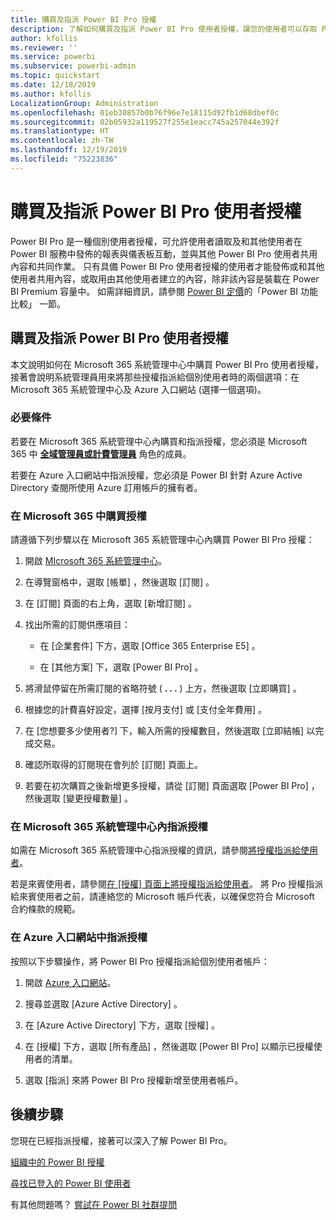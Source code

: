```yaml
---
title: 購買及指派 Power BI Pro 授權
description: 了解如何購買及指派 Power BI Pro 使用者授權，讓您的使用者可以存取 Power BI 服務中的內容，並在其中與同事共同作業。
author: kfollis
ms.reviewer: ''
ms.service: powerbi
ms.subservice: powerbi-admin
ms.topic: quickstart
ms.date: 12/18/2019
ms.author: kfollis
LocalizationGroup: Administration
ms.openlocfilehash: 01eb30857b0b76f96e7e18115d92fb1d68dbef0c
ms.sourcegitcommit: 02b05932a119527f255e1eacc745a257044e392f
ms.translationtype: HT
ms.contentlocale: zh-TW
ms.lasthandoff: 12/19/2019
ms.locfileid: "75223836"
---
```

# <a name="purchase-and-assign-power-bi-pro-user-licenses"></a>購買及指派 Power BI Pro 使用者授權

Power BI Pro 是一種個別使用者授權，可允許使用者讀取及和其他使用者在 Power BI 服務中發佈的報表與儀表板互動，並與其他 Power BI Pro 使用者共用內容和共同作業。 只有具備 Power BI Pro 使用者授權的使用者才能發佈或和其他使用者共用內容，或取用由其他使用者建立的內容，除非該內容是裝載在 Power BI Premium 容量中。 如需詳細資訊，請參閱 [Power BI 定價](https://powerbi.microsoft.com/pricing/)的「Power BI 功能比較」  一節。

## <a name="purchase-and-assign-power-bi-pro-user-licenses"></a>購買及指派 Power BI Pro 使用者授權

本文說明如何在 Microsoft 365 系統管理中心中購買 Power BI Pro 使用者授權，接著會說明系統管理員用來將那些授權指派給個別使用者時的兩個選項：在 Microsoft 365 系統管理中心及 Azure 入口網站 (選擇一個選項)。

### <a name="prerequisites"></a>必要條件

若要在 Microsoft 365 系統管理中心內購買和指派授權，您必須是 Microsoft 365 中 **[全域管理員或計費管理員](https://support.office.com/article/about-office-365-admin-roles-da585eea-f576-4f55-a1e0-87090b6aaa9d)** 角色的成員。

若要在 Azure 入口網站中指派授權，您必須是 Power BI 針對 Azure Active Directory 查閱所使用 Azure 訂用帳戶的擁有者。

### <a name="purchase-licenses-in-microsoft-365"></a>在 Microsoft 365 中購買授權

請遵循下列步驟以在 Microsoft 365 系統管理中心內購買 Power BI Pro 授權：

1. 開啟 [MIcrosoft 365 系統管理中心](https://portal.office.com/adminportal/home#/homepage)。

2. 在導覽窗格中，選取 [帳單]  ，然後選取 [訂閱]  。

3. 在 [訂閱]  頁面的右上角，選取 [新增訂閱]  。

4. 找出所需的訂閱供應項目：

    - 在 [企業套件]  下方，選取 [Office 365 Enterprise E5]  。

    - 在 [其他方案]  下，選取 [Power BI Pro]  。

5. 將滑鼠停留在所需訂閱的省略符號 ( **. . .** ) 上方，然後選取 [立即購買]  。

6. 根據您的計費喜好設定，選擇 [按月支付]  或 [支付全年費用]  。

7. 在 [您想要多少使用者?]  下，輸入所需的授權數目，然後選取 [立即結帳]  以完成交易。

8. 確認所取得的訂閱現在會列於 [訂閱]  頁面上。

9. 若要在初次購買之後新增更多授權，請從 [訂閱]  頁面選取 [Power BI Pro]  ，然後選取 [變更授權數量]  。

### <a name="assign-licenses-in-the-microsoft-365-admin-center"></a>在 Microsoft 365 系統管理中心內指派授權

如需在 Microsoft 365 系統管理中心指派授權的資訊，請參閱[將授權指派給使用者](/office365/admin/manage/assign-licenses-to-users)。

若是來賓使用者，請參閱[在 [授權] 頁面上將授權指派給使用者](/office365/admin/manage/assign-licenses-to-users#assign-licenses-to-users-on-the-licenses-page)。 將 Pro 授權指派給來賓使用者之前，請連絡您的 Microsoft 帳戶代表，以確保您符合 Microsoft 合約條款的規範。

### <a name="assign-licenses-in-the-azure-portal"></a>在 Azure 入口網站中指派授權

按照以下步驟操作，將 Power BI Pro 授權指派給個別使用者帳戶：

1. 開啟 [Azure 入口網站](https://portal.azure.com/)。

2. 搜尋並選取 [Azure Active Directory]  。

3. 在 [Azure Active Directory]  下方，選取 [授權]  。

4. 在 [授權]  下方，選取 [所有產品]  ，然後選取 [Power BI Pro]  以顯示已授權使用者的清單。

5. 選取 [指派]  來將 Power BI Pro 授權新增至使用者帳戶。

## <a name="next-steps"></a>後續步驟

您現在已經指派授權，接著可以深入了解 Power BI Pro。

[組織中的 Power BI 授權](service-admin-licensing-organization.md)

[尋找已登入的 Power BI 使用者](service-admin-access-usage.md)

有其他問題嗎？ [嘗試在 Power BI 社群提問](https://community.powerbi.com/)

